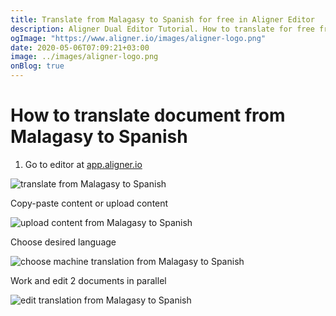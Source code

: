 ```yaml
---
title: Translate from Malagasy to Spanish for free in Aligner Editor
description: Aligner Dual Editor Tutorial. How to translate for free from Malagasy to Spanish. Aligner is multilingual document management platform. 
ogImage: "https://www.aligner.io/images/aligner-logo.png"
date: 2020-05-06T07:09:21+03:00
image: ../images/aligner-logo.png
onBlog: true
---
```


# How to translate document from Malagasy to Spanish

1. Go to editor at [app.aligner.io](https://app.aligner.io "Aligner App web page")

![translate from Malagasy to Spanish](../aligner-blank-editor.png "translate from Malagasy to Spanish")

Copy-paste content or upload content

![upload content from Malagasy to Spanish](../aligner-uploaded-document.png "upload content from Malagasy to Spanish")

Choose desired language

![choose machine translation from Malagasy to Spanish](../aligner-language-dropdown.png "choose machine translation from Malagasy to Spanish")

Work and edit 2 documents in parallel

![edit translation from Malagasy to Spanish](../aligner-double-sitded-editor.png "edit translation from Malagasy to Spanish")

